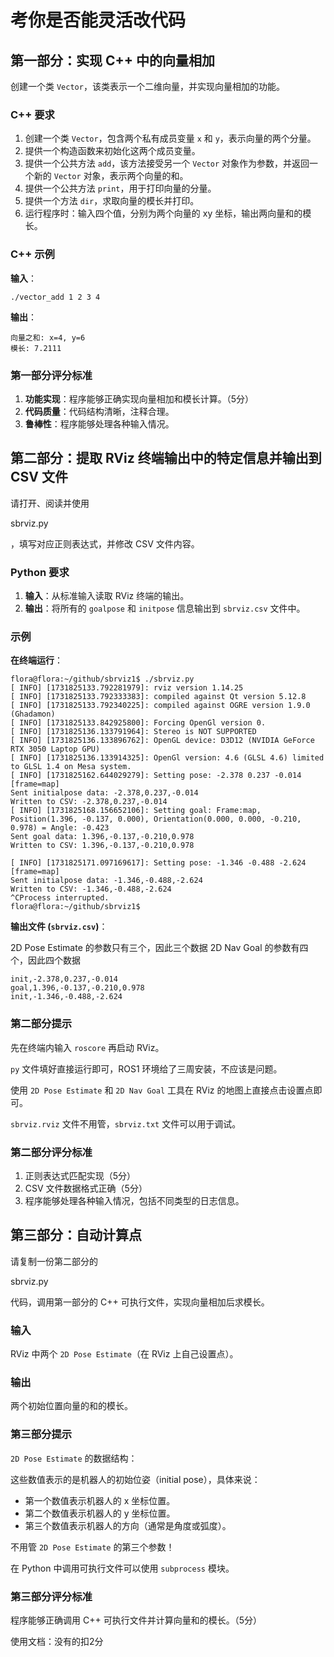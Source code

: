 # 考你是否能灵活改代码

## 第一部分：实现 C++ 中的向量相加

创建一个类 `Vector`，该类表示一个二维向量，并实现向量相加的功能。

### C++ 要求

1. 创建一个类 `Vector`，包含两个私有成员变量 `x` 和 `y`，表示向量的两个分量。
2. 提供一个构造函数来初始化这两个成员变量。
3. 提供一个公共方法 `add`，该方法接受另一个 `Vector` 对象作为参数，并返回一个新的 `Vector` 对象，表示两个向量的和。
4. 提供一个公共方法 `print`，用于打印向量的分量。
5. 提供一个方法 `dir`，求取向量的模长并打印。
6. 运行程序时：输入四个值，分别为两个向量的 xy 坐标，输出两向量和的模长。

### C++ 示例

**输入**：

```shell
./vector_add 1 2 3 4
```

**输出**：

```shell
向量之和: x=4, y=6
模长: 7.2111
```

### 第一部分评分标准

1. **功能实现**：程序能够正确实现向量相加和模长计算。（5分）
2. **代码质量**：代码结构清晰，注释合理。
3. **鲁棒性**：程序能够处理各种输入情况。

## 第二部分：提取 RViz 终端输出中的特定信息并输出到 CSV 文件

请打开、阅读并使用 

sbrviz.py

，填写对应正则表达式，并修改 CSV 文件内容。

### Python 要求

1. **输入**：从标准输入读取 RViz 终端的输出。
2. **输出**：将所有的 `goalpose` 和 `initpose` 信息输出到 `sbrviz.csv` 文件中。

### 示例

**在终端运行**：

```shell
flora@flora:~/github/sbrviz1$ ./sbrviz.py 
[ INFO] [1731825133.792281979]: rviz version 1.14.25
[ INFO] [1731825133.792333383]: compiled against Qt version 5.12.8
[ INFO] [1731825133.792340225]: compiled against OGRE version 1.9.0 (Ghadamon)
[ INFO] [1731825133.842925800]: Forcing OpenGl version 0.
[ INFO] [1731825136.133791964]: Stereo is NOT SUPPORTED
[ INFO] [1731825136.133896762]: OpenGL device: D3D12 (NVIDIA GeForce RTX 3050 Laptop GPU)
[ INFO] [1731825136.133914325]: OpenGl version: 4.6 (GLSL 4.6) limited to GLSL 1.4 on Mesa system.
[ INFO] [1731825162.644029279]: Setting pose: -2.378 0.237 -0.014 [frame=map]
Sent initialpose data: -2.378,0.237,-0.014
Written to CSV: -2.378,0.237,-0.014
[ INFO] [1731825168.156652106]: Setting goal: Frame:map, Position(1.396, -0.137, 0.000), Orientation(0.000, 0.000, -0.210, 0.978) = Angle: -0.423
Sent goal data: 1.396,-0.137,-0.210,0.978
Written to CSV: 1.396,-0.137,-0.210,0.978

[ INFO] [1731825171.097169617]: Setting pose: -1.346 -0.488 -2.624 [frame=map]
Sent initialpose data: -1.346,-0.488,-2.624
Written to CSV: -1.346,-0.488,-2.624
^CProcess interrupted.
flora@flora:~/github/sbrviz1$ 
```

**输出文件 (`sbrviz.csv`)**：

2D Pose Estimate 的参数只有三个，因此三个数据
2D Nav Goal 的参数有四个，因此四个数据

```csv
init,-2.378,0.237,-0.014
goal,1.396,-0.137,-0.210,0.978
init,-1.346,-0.488,-2.624
```

### 第二部分提示

先在终端内输入 `roscore` 再启动 RViz。

`py` 文件填好直接运行即可，ROS1 环境给了三周安装，不应该是问题。

使用 `2D Pose Estimate` 和 `2D Nav Goal` 工具在 RViz 的地图上直接点击设置点即可。

`sbrviz.rviz` 文件不用管，`sbrviz.txt` 文件可以用于调试。

### 第二部分评分标准

1. 正则表达式匹配实现（5分）
2. CSV 文件数据格式正确（5分）
3. 程序能够处理各种输入情况，包括不同类型的日志信息。

## 第三部分：自动计算点

请复制一份第二部分的 

sbrviz.py

 代码，调用第一部分的 C++ 可执行文件，实现向量相加后求模长。

### 输入

RViz 中两个 `2D Pose Estimate`（在 RViz 上自己设置点）。

### 输出

两个初始位置向量的和的模长。

### 第三部分提示

`2D Pose Estimate` 的数据结构：

这些数值表示的是机器人的初始位姿（initial pose），具体来说：

- 第一个数值表示机器人的 x 坐标位置。
- 第二个数值表示机器人的 y 坐标位置。
- 第三个数值表示机器人的方向（通常是角度或弧度）。

不用管 `2D Pose Estimate` 的第三个参数！

在 Python 中调用可执行文件可以使用 `subprocess` 模块。

### 第三部分评分标准

程序能够正确调用 C++ 可执行文件并计算向量和的模长。（5分）

使用文档：没有的扣2分
